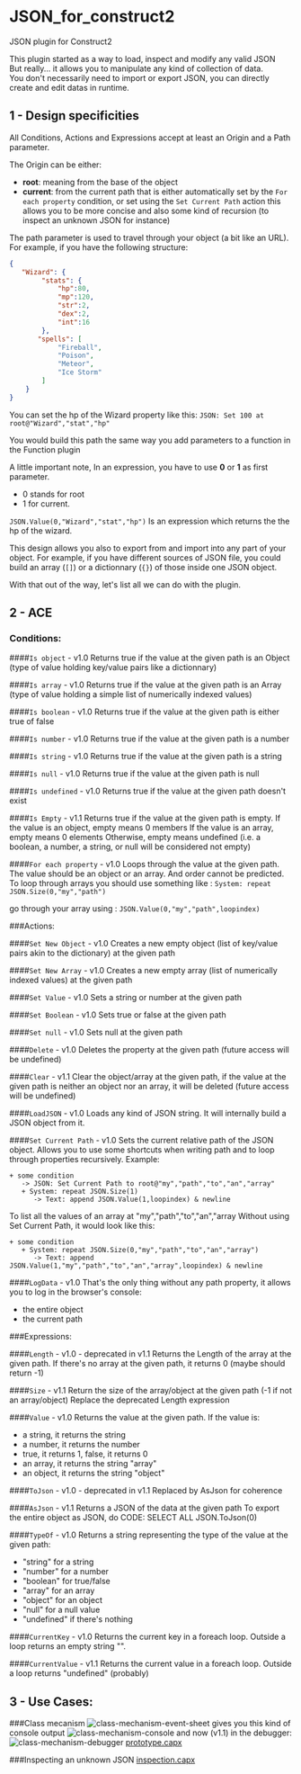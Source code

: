 JSON_for_construct2
===================
JSON plugin for Construct2

This plugin started as a way to load, inspect and modify any valid JSON  
But really... it allows you to manipulate any kind of collection of data.  
You don't necessarily need to import or export JSON, you can directly create and edit datas in runtime.


1 - Design specificities
------------------------

All Conditions, Actions and Expressions accept at least an Origin and a Path parameter.

The Origin can be either:
- **root**: meaning from the base of the object
- **current**: from the current path that is either automatically set by the `For each property` condition, or set using the `Set Current Path` action
this allows you to be more concise and also some kind of recursion (to inspect an unknown JSON for instance)

The path parameter is used to travel through your object (a bit like an URL).
For example, if you have the following structure:
```JSON
{
   "Wizard": {
        "stats": {
            "hp":80,
            "mp":120,
            "str":2,
            "dex":2,
            "int":16
        },
       "spells": [
            "Fireball",
            "Poison",
            "Meteor",
            "Ice Storm"
        ]
    }
}
```

You can set the hp of the Wizard property like this: `JSON: Set 100 at root@"Wizard","stat","hp"`

You would build this path the same way you add parameters to a function in the Function plugin

A little important note, In an expression, you have to use **0** or **1** as first parameter. 
- 0 stands for root
- 1 for current.

`JSON.Value(0,"Wizard","stat","hp")` Is an expression which returns the the hp of the wizard.

This design allows you also to export from and import into any part of your object. For example, if you have different sources of JSON file, you could build an array (`[]`) or a dictionnary (`{}`) of those inside one JSON object.

With that out of the way, let's list all we can do with the plugin.

2 - ACE
------------------------

### Conditions:

####`Is object` - v1.0
Returns true if the value at the given path is an Object (type of value holding key/value pairs like a dictionnary)

####`Is array` - v1.0
Returns true if the value at the given path is an Array (type of value holding a simple list of numerically indexed values)

####`Is boolean` - v1.0
Returns true if the value at the given path is either true of false

####`Is number` - v1.0
Returns true if the value at the given path is a number

####`Is string` - v1.0
Returns true if the value at the given path is a string

####`Is null` - v1.0
Returns true if the value at the given path is null

####`Is undefined` - v1.0
Returns true if the value at the given path doesn't exist

####`Is Empty` - v1.1
Returns true if the value at the given path is empty.
If the value is an object, empty means 0 members
If the value is an array, empty means 0 elements
Otherwise, empty means undefined (i.e. a boolean, a number, a string, or null will be considered not empty)

####`For each property` - v1.0
Loops through the value at the given path. The value should be an object or an array. 
And order cannot be predicted.
To loop through arrays you should use something like :
`System: repeat JSON.Size(0,"my","path")`

go through your array using :
`JSON.Value(0,"my","path",loopindex)`


###Actions:

####`Set New Object` - v1.0
Creates a new empty object (list of key/value pairs akin to the dictionary) at the given path

####`Set New Array` - v1.0
Creates a new empty array (list of numerically indexed values) at the given path

####`Set Value` - v1.0
Sets a string or number at the given path

####`Set Boolean` - v1.0
Sets true or false at the given path

####`Set null` - v1.0
Sets null at the given path

####`Delete` - v1.0
Deletes the property at the given path (future access will be undefined)

####`Clear` - v1.1 
Clear the object/array at the given path, if the value at the given path is neither an object nor an array, it will be deleted (future access will be undefined)

####`LoadJSON` - v1.0
Loads any kind of JSON string. It will internally build a JSON object from it.

####`Set Current Path` - v1.0
Sets the current relative path of the JSON object. Allows you to use some shortcuts when writing path and to loop through properties recursively.
Example:
```
+ some condition
   -> JSON: Set Current Path to root@"my","path","to","an","array"
   + System: repeat JSON.Size(1)
      -> Text: append JSON.Value(1,loopindex) & newline
```

To list all the values of an array at "my","path","to","an","array
Without using Set Current Path, it would look like this:
```
+ some condition
   + System: repeat JSON.Size(0,"my","path","to","an","array")
      -> Text: append JSON.Value(1,"my","path","to","an","array",loopindex) & newline
```

####`LogData` - v1.0
That's the only thing without any path property, it allows you to log in the browser's console:
- the entire object
- the current path


###Expressions:


####`Length` - v1.0 - deprecated in v1.1
Returns the Length of the array at the given path. If there's no array at the given path, it returns 0 (maybe should return -1)

####`Size` - v1.1 
Return the size of the array/object at the given path (-1 if not an array/object)
Replace the deprecated Length expression

####`Value` - v1.0 
Returns the value at the given path. 
If the value is:
- a string, it returns the string
- a number, it returns the number
- true, it returns 1, false, it returns 0
- an array, it returns the string "array"
- an object, it returns the string "object"

####`ToJson` - v1.0 - deprecated in v1.1
Replaced by AsJson for coherence

####`AsJson` - v1.1 
Returns a JSON of the data at the given path
To export the entire object as JSON, do
CODE: SELECT ALL
JSON.ToJson(0)


####`TypeOf` - v1.0
Returns a string representing the type of the value at the given path:
- "string" for a string
- "number" for a number
- "boolean" for true/false
- "array" for an array
- "object" for an object
- "null" for a null value
- "undefined" if there's nothing

####`CurrentKey` - v1.0
Returns the current key in a foreach loop. Outside a loop returns an empty string "".

####`CurrentValue` - v1.1 
Returns the current value in a foreach loop. Outside a loop returns "undefined" (probably)


3 - Use Cases:
--------------

###Class mecanism
![class-mechanism-event-sheet][class-mechanism-event-sheet]
gives you this kind of console output
![class-mechanism-console][class-mechanism-console]
and now (v1.1) in the debugger:
![class-mechanism-debugger][class-mechanism-debugger]
[prototype.capx]

###Inspecting an unknown JSON
[inspection.capx]


[prototype.capx]: https://app.box.com/s/1whrtwl9m7oflr0goibe
[inspection.capx]: https://app.box.com/s/fzf0waxeplq8u5iy6l7h
[class-mechanism-event-sheet]: https://app.box.com/representation/file_version_18381239541/image_2048/1.png?shared_name=3nhtc4pjep6suvwkio5o
[class-mechanism-console]: https://app.box.com/representation/file_version_18381237557/image_2048/1.png?shared_name=92fcm9uqf1yp9xrcrqxm
[class-mechanism-debugger]: https://app.box.com/representation/file_version_18381235965/image_2048/1.png?shared_name=w6ffnig9nxbltu515kw0
